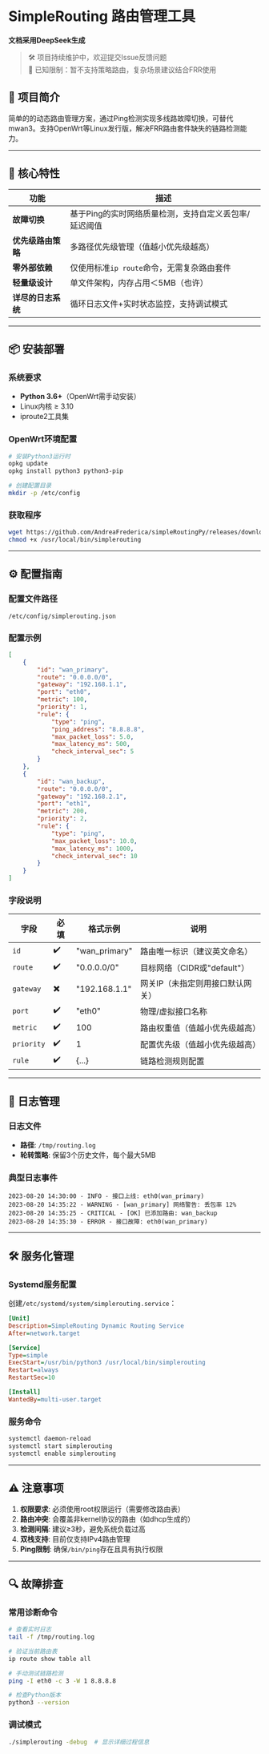 # SimpleRouting 路由管理工具

**文档采用DeepSeek生成**

> 🛠 项目持续维护中，欢迎提交Issue反馈问题  
> 📌 已知限制：暂不支持策略路由，复杂场景建议结合FRR使用

## 🚀 项目简介
简单的的动态路由管理方案，通过Ping检测实现多线路故障切换，可替代mwan3。支持OpenWrt等Linux发行版，解决FRR路由套件缺失的链路检测能力。

---

## 🌟 核心特性
| 功能                      | 描述                                                                 |
|---------------------------|--------------------------------------------------------------------|
| **故障切换**           | 基于Ping的实时网络质量检测，支持自定义丢包率/延迟阈值                   |
| **优先级路由策略**         | 多路径优先级管理（值越小优先级越高）                                    |
| **零外部依赖**             | 仅使用标准`ip route`命令，无需复杂路由套件                              |
| **轻量级设计**             | 单文件架构，内存占用＜5MB（也许）                                             |
| **详尽的日志系统**         | 循环日志文件+实时状态监控，支持调试模式                                 |

---

## 📦 安装部署

### 系统要求
- **Python 3.6+**（OpenWrt需手动安装）
- Linux内核 ≥ 3.10
- iproute2工具集

### OpenWrt环境配置
```bash
# 安装Python3运行时
opkg update
opkg install python3 python3-pip

# 创建配置目录
mkdir -p /etc/config
```

### 获取程序
```bash
wget https://github.com/AndreaFrederica/simpleRoutingPy/releases/download/v1.0.1.1/simpleRoutingPy.pyz -O /usr/local/bin/simplerouting
chmod +x /usr/local/bin/simplerouting
```

---

## ⚙️ 配置指南

### 配置文件路径
`/etc/config/simplerouting.json`

### 配置示例
```json
[
    {
        "id": "wan_primary",
        "route": "0.0.0.0/0",
        "gateway": "192.168.1.1",
        "port": "eth0",
        "metric": 100,
        "priority": 1,
        "rule": {
            "type": "ping",
            "ping_address": "8.8.8.8",
            "max_packet_loss": 5.0,
            "max_latency_ms": 500,
            "check_interval_sec": 5
        }
    },
    {
        "id": "wan_backup",
        "route": "0.0.0.0/0",
        "gateway": "192.168.2.1",
        "port": "eth1",
        "metric": 200,
        "priority": 2,
        "rule": {
            "type": "ping",
            "max_packet_loss": 10.0,
            "max_latency_ms": 1000,
            "check_interval_sec": 10
        }
    }
]
```

### 字段说明
| 字段         | 必填 | 格式示例           | 说明                          |
|--------------|------|--------------------|-----------------------------|
| `id`         | ✔️   | "wan_primary"      | 路由唯一标识（建议英文命名）    |
| `route`      | ✔️   | "0.0.0.0/0"        | 目标网络（CIDR或"default"）    |
| `gateway`    | ✖️   | "192.168.1.1"      | 网关IP（未指定则用接口默认网关）|
| `port`       | ✔️   | "eth0"             | 物理/虚拟接口名称              |
| `metric`     | ✔️   | 100                | 路由权重值（值越小优先级越高）  |
| `priority`   | ✔️   | 1                  | 配置优先级（值越小优先级越高）  |
| `rule`       | ✔️   | {...}              | 链路检测规则配置               |

---

## 📜 日志管理

### 日志文件
- **路径**: `/tmp/routing.log`
- **轮转策略**: 保留3个历史文件，每个最大5MB

### 典型日志事件
```log
2023-08-20 14:30:00 - INFO - 接口上线: eth0(wan_primary)
2023-08-20 14:35:22 - WARNING - [wan_primary] 网络警告: 丢包率 12%
2023-08-20 14:35:25 - CRITICAL - [OK] 已添加路由: wan_backup
2023-08-20 14:35:30 - ERROR - 接口故障: eth0(wan_primary)
```

---

## 🛠️ 服务化管理

### Systemd服务配置
创建`/etc/systemd/system/simplerouting.service`：
```ini
[Unit]
Description=SimpleRouting Dynamic Routing Service
After=network.target

[Service]
Type=simple
ExecStart=/usr/bin/python3 /usr/local/bin/simplerouting
Restart=always
RestartSec=10

[Install]
WantedBy=multi-user.target
```

### 服务命令
```bash
systemctl daemon-reload
systemctl start simplerouting
systemctl enable simplerouting
```

---

## ⚠️ 注意事项
1. **权限要求**: 必须使用root权限运行（需要修改路由表）
2. **路由冲突**: 会覆盖非kernel协议的路由（如dhcp生成的）
3. **检测间隔**: 建议≥3秒，避免系统负载过高
4. **双栈支持**: 目前仅支持IPv4路由管理
5. **Ping限制**: 确保`/bin/ping`存在且具有执行权限

---

## 🔍 故障排查

### 常用诊断命令
```bash
# 查看实时日志
tail -f /tmp/routing.log

# 验证当前路由表
ip route show table all

# 手动测试链路检测
ping -I eth0 -c 3 -W 1 8.8.8.8

# 检查Python版本
python3 --version
```

### 调试模式
```bash
./simplerouting -debug  # 显示详细过程信息
```


